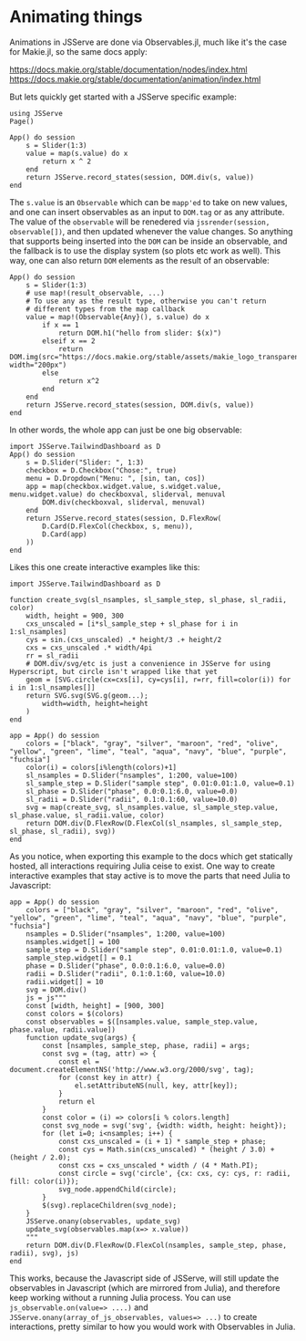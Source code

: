 # Animating things

Animations in JSServe are done via Observables.jl, much like it's the case for Makie.jl, so the same docs apply:

https://docs.makie.org/stable/documentation/nodes/index.html
https://docs.makie.org/stable/documentation/animation/index.html

But lets quickly get started with a JSServe specific example:

```@setup 1
using JSServe
Page()
```

```@example 1
App() do session
    s = Slider(1:3)
    value = map(s.value) do x
        return x ^ 2
    end
    return JSServe.record_states(session, DOM.div(s, value))
end
```

The `s.value` is an `Observable` which can be `mapp'ed` to take on new values, and one can insert observables as an input to `DOM.tag` or as any attribute.
The value of the `observable` will be renedered via `jssrender(session, observable[])`, and then updated whenever the value changes.
So anything that supports being inserted into the `DOM` can be inside an observable, and the fallback is to use the display system (so plots etc work as well).
This way, one can also return `DOM` elements as the result of an observable:

```@example 1
App() do session
    s = Slider(1:3)
    # use map!(result_observable, ...)
    # To use any as the result type, otherwise you can't return
    # different types from the map callback
    value = map!(Observable{Any}(), s.value) do x
        if x == 1
            return DOM.h1("hello from slider: $(x)")
        elseif x == 2
            return DOM.img(src="https://docs.makie.org/stable/assets/makie_logo_transparent.svg", width="200px")
        else
            return x^2
        end
    end
    return JSServe.record_states(session, DOM.div(s, value))
end
```

In other words, the whole app can just be one big observable:

```@example 1
import JSServe.TailwindDashboard as D
App() do session
    s = D.Slider("Slider: ", 1:3)
    checkbox = D.Checkbox("Chose:", true)
    menu = D.Dropdown("Menu: ", [sin, tan, cos])
    app = map(checkbox.widget.value, s.widget.value, menu.widget.value) do checkboxval, sliderval, menuval
        DOM.div(checkboxval, sliderval, menuval)
    end
    return JSServe.record_states(session, D.FlexRow(
        D.Card(D.FlexCol(checkbox, s, menu)),
        D.Card(app)
    ))
end
```


Likes this one create interactive examples like this:

```@example 1
import JSServe.TailwindDashboard as D

function create_svg(sl_nsamples, sl_sample_step, sl_phase, sl_radii, color)
    width, height = 900, 300
    cxs_unscaled = [i*sl_sample_step + sl_phase for i in 1:sl_nsamples]
    cys = sin.(cxs_unscaled) .* height/3 .+ height/2
    cxs = cxs_unscaled .* width/4pi
    rr = sl_radii
    # DOM.div/svg/etc is just a convenience in JSServe for using Hyperscript, but circle isn't wrapped like that yet
    geom = [SVG.circle(cx=cxs[i], cy=cys[i], r=rr, fill=color(i)) for i in 1:sl_nsamples[]]
    return SVG.svg(SVG.g(geom...);
        width=width, height=height
    )
end

app = App() do session
    colors = ["black", "gray", "silver", "maroon", "red", "olive", "yellow", "green", "lime", "teal", "aqua", "navy", "blue", "purple", "fuchsia"]
    color(i) = colors[i%length(colors)+1]
    sl_nsamples = D.Slider("nsamples", 1:200, value=100)
    sl_sample_step = D.Slider("sample step", 0.01:0.01:1.0, value=0.1)
    sl_phase = D.Slider("phase", 0.0:0.1:6.0, value=0.0)
    sl_radii = D.Slider("radii", 0.1:0.1:60, value=10.0)
    svg = map(create_svg, sl_nsamples.value, sl_sample_step.value, sl_phase.value, sl_radii.value, color)
    return DOM.div(D.FlexRow(D.FlexCol(sl_nsamples, sl_sample_step, sl_phase, sl_radii), svg))
end
```

As you notice, when exporting this example to the docs which get statically hosted, all interactions requiring Julia ceise to exist.
One way to create interactive examples that stay active is to move the parts that need Julia to Javascript:

```@example 1
app = App() do session
    colors = ["black", "gray", "silver", "maroon", "red", "olive", "yellow", "green", "lime", "teal", "aqua", "navy", "blue", "purple", "fuchsia"]
    nsamples = D.Slider("nsamples", 1:200, value=100)
    nsamples.widget[] = 100
    sample_step = D.Slider("sample step", 0.01:0.01:1.0, value=0.1)
    sample_step.widget[] = 0.1
    phase = D.Slider("phase", 0.0:0.1:6.0, value=0.0)
    radii = D.Slider("radii", 0.1:0.1:60, value=10.0)
    radii.widget[] = 10
    svg = DOM.div()
    js = js"""
    const [width, height] = [900, 300]
    const colors = $(colors)
    const observables = $([nsamples.value, sample_step.value, phase.value, radii.value])
    function update_svg(args) {
        const [nsamples, sample_step, phase, radii] = args;
        const svg = (tag, attr) => {
            const el = document.createElementNS('http://www.w3.org/2000/svg', tag);
            for (const key in attr) {
                el.setAttributeNS(null, key, attr[key]);
            }
            return el
        }
        const color = (i) => colors[i % colors.length]
        const svg_node = svg('svg', {width: width, height: height});
        for (let i=0; i<nsamples; i++) {
            const cxs_unscaled = (i + 1) * sample_step + phase;
            const cys = Math.sin(cxs_unscaled) * (height / 3.0) + (height / 2.0);
            const cxs = cxs_unscaled * width / (4 * Math.PI);
            const circle = svg('circle', {cx: cxs, cy: cys, r: radii, fill: color(i)});
            svg_node.appendChild(circle);
        }
        $(svg).replaceChildren(svg_node);
    }
    JSServe.onany(observables, update_svg)
    update_svg(observables.map(x=> x.value))
    """
    return DOM.div(D.FlexRow(D.FlexCol(nsamples, sample_step, phase, radii), svg), js)
end
```

This works, because the Javascript side of JSServe, will still update the observables in Javascript (which are mirrored from Julia), and therefore keep working without a running Julia process.
You can use `js_observable.on(value=> ....)` and `JSServe.onany(array_of_js_observables, values=> ...)` to create interactions, pretty similar to how you would work with Observables in Julia.
